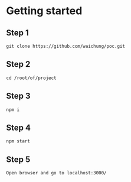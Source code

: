 # Getting started #

## Step 1 ##
```
git clone https://github.com/waichung/poc.git
```

## Step 2 ##
```
cd /root/of/project
```

## Step 3 ##
```
npm i
```
## Step 4 ##
```
npm start
```

## Step 5 ##
```
Open browser and go to localhost:3000/
```
